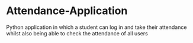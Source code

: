 # Attendance-Application
Python application in which a student can log in and take their attendance whilst also being able to check the attendance of all users
